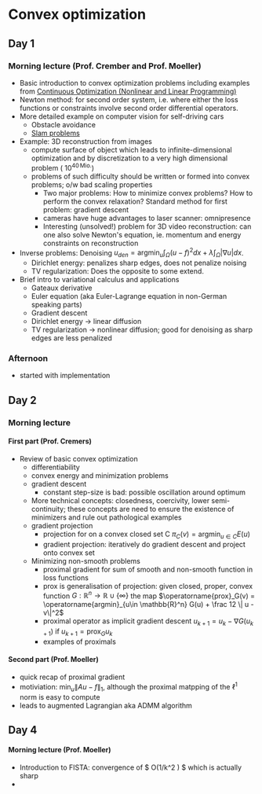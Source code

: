 # Convex optimization

## Day 1

### Morning lecture (Prof. Crember and Prof. Moeller)
* Basic introduction to convex optimization problems including examples from [Continuous Optimization (Nonlinear and Linear Programming)](https://pdfs.semanticscholar.org/c331/2b37f9a719231b923cbd734654362dd26853.pdf)
* Newton method: for second order system, i.e. where either the loss functions or constraints involve second order differential operators.
* More detailed example on computer vision for self-driving cars
  * Obstacle avoidance
  * [Slam problems](https://de.wikipedia.org/wiki/Simultaneous_Localization_and_Mapping)
* Example: 3D reconstruction from images
  * compute surface of object which leads to infinite-dimensional optimization and by discretization to a very high dimensional problem ($~10^{40\,  \mathrm{Mio.}}$)
  * problems of such difficulty should be written or formed into convex problems; o/w bad scaling properties
    * Two major problems: How to minimize convex problems? How to perform the convex relaxation? Standard method for first problem: gradient descent
    * cameras have huge advantages to laser scanner: omnipresence
    * Interesting (unsolved!) problem for 3D video reconstruction: can one also solve Newton's equation, ie. momentum and energy constraints on reconstruction
* Inverse problems: Denoising $u_{den} =  \operatorname{argmin}_{u} \int_\Omega (u-f)^2 dx + \lambda \int_{\Omega} |\nabla u| dx$.
  * Dirichlet energy: penalizes sharp edges, does not penalize noising
  * TV regularization: Does the opposite to some extend.
* Brief intro to variational calculus and applications
  * Gateaux derivative
  * Euler equation (aka Euler-Lagrange equation in non-German speaking parts)
  * Gradient descent
  * Dirichlet energy -> linear diffusion
  * TV regularization -> nonlinear diffusion; good for denoising as sharp edges are less penalized
### Afternoon

* started with implementation

## Day 2

### Morning lecture

#### First part (Prof. Cremers)

* Review of basic convex optimization
  * differentiability
  * convex energy and minimization problems
  * gradient descent
    * constant step-size is bad: possible oscillation around optimum
  * More technical concepts: closedness, coercivity, lower semi-continuity; these concepts are need to ensure the existence of minimizers and rule out pathological examples
  * gradient projection
    * projection for on a convex closed set C $\pi_C(v) = \operatorname{argmin}_{u\in C} E(u)$
    * gradient projection: iteratively do gradient descent and project onto convex set
  * Minimizing non-smooth problems
    * proximal gradient for sum of smooth and non-smooth function in loss functions
    * prox is generalisation of projection: given closed, proper, convex function $G:\mathbb{R}^n \to \mathbb{R} \cup \{\infty\}$ the map $\operatorname{prox}_G(v) = \operatorname{argmin}_{u\in \mathbb{R}^n} G(u) + \frac 12 \| u - v\|^2$
    * proximal operator as implicit gradient descent $u_{k+1} = u_k - \nabla G (u_{k+1})$ if $u_{k+1} = \operatorname{prox}_G u_{k}$
    * examples of proximals

#### Second part (Prof. Moeller)

* quick recap of proximal gradient
* motiviation: $\min_u \| Au - f\|_{1}$, although the proximal matpping of the $\ell^1$ norm is easy to compute
* leads to augmented Lagrangian aka ADMM algorithm


## Day 4

#### Morning lecture (Prof. Moeller)

* Introduction to FISTA: convergence of $ O(1/k^2 ) $ which is actually sharp
*
